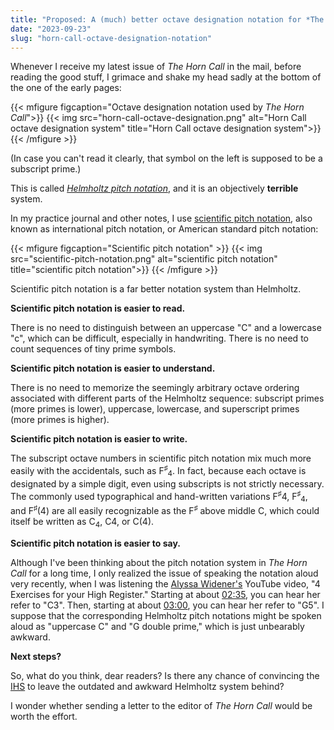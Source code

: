 ```yaml
---
title: "Proposed: A (much) better octave designation notation for *The Horn Call*"
date: "2023-09-23"
slug: "horn-call-octave-designation-notation"
---
```


Whenever I receive my latest issue of *The Horn Call* in the mail, before reading the good stuff, I grimace and shake my head sadly at the bottom of the one of the early pages:

{{< mfigure figcaption="Octave designation notation used by *The Horn Call*">}}
  {{< img src="horn-call-octave-designation.png" alt="Horn Call octave designation system" 
  title="Horn Call octave designation system">}}
{{< /mfigure >}}

(In case you can't read it clearly, that symbol on the left is supposed to be a subscript prime.)

This is called [*Helmholtz pitch notation*](https://en.wikipedia.org/wiki/Helmholtz_pitch_notation), and it is an objectively **terrible** system. 

In my practice journal and other notes, I use [scientific pitch notation](https://en.wikipedia.org/wiki/Helmholtz_pitch_notation), also known as international pitch notation, or American standard pitch notation:

{{< mfigure figcaption="Scientific pitch notation" >}}
  {{< img src="scientific-pitch-notation.png" alt="scientific pitch notation" 
  title="scientific pitch notation">}}
{{< /mfigure >}}

Scientific pitch notation is a far better notation system than Helmholtz. 

**Scientific pitch notation is easier to read.**

There is no need to distinguish between an uppercase "C" and a lowercase "c", which can be difficult, especially in handwriting. There is no need to count sequences of tiny prime symbols.

**Scientific pitch notation is easier to understand.**

There is no need to memorize the seemingly arbitrary octave ordering associated with different parts of the Helmholtz sequence: subscript primes (more primes is lower), uppercase, lowercase, and superscript primes (more primes is higher).

**Scientific pitch notation is easier to write.**

The subscript octave numbers in scientific pitch notation mix much more easily with the accidentals, such as F<sup>&sharp;</sup><sub>4</sub>. In fact, because each octave is designated by a simple digit, even using subscripts is not strictly necessary. The commonly used typographical and hand-written variations F<sup>&sharp;</sup>4, F<sup>&sharp;</sup><sub>4</sub>, and F<sup>&sharp;</sup>(4) are all easily recognizable as the F<sup>&sharp;</sup> above middle C, which could itself be written as C<sub>4</sub>, C4, or C(4).

**Scientific pitch notation is easier to say.**

Although I've been thinking about the pitch notation system in *The Horn Call* for a long time, I only realized the issue of speaking the notation aloud very recently, when I was listening the [Alyssa Widener's](https://www.youtube.com/@alyssawidener8669) YouTube video, "4 Exercises for your High Register." Starting at about [02:35](https://youtu.be/WdkkIKVQO0c?si=-t45oZejAoVHAftT&t=155), you can hear her refer to "C3". Then, starting at about [03:00](https://youtu.be/WdkkIKVQO0c?si=-t45oZejAoVHAftT&t=180), you can hear her refer to "G5". I suppose that the corresponding Helmholtz pitch notations might be spoken aloud as "uppercase C" and "G double prime," which is just unbearably awkward.

**Next steps?**

So, what do you think, dear readers? Is there any chance of convincing the [IHS](https://hornsociety.org) to leave the outdated and awkward Helmholtz system behind?

I wonder whether sending a letter to the editor of *The Horn Call* would be worth the effort.
